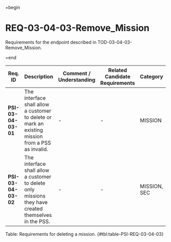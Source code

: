 =begin

# REQ-03-04-03-Remove_Mission

Requirements for the endpoint described in TOD-03-04-03-Remove_Mission.

=end

| Req. ID                        | Description                         | Comment / Understanding                  | Related Candidate Requirements | Category                       |
| ------------------------------ | ----------------------------------- | ---------------------------------------- | ------------------------------ | ------------------------------ |
| __PSI-03-04-03-01__ | The interface shall allow a customer to delete or mark an existing mission from a PSS as invalid.     | -                  | -               | MISSION      |
| __PSI-03-04-03-02__ | The interface shall allow a customer to delete only missions they have created themselves in the PSS. | -                  | -               | MISSION, SEC |

Table: Requirements for deleting a mission. {#tbl:table-PSI-REQ-03-04-03}
